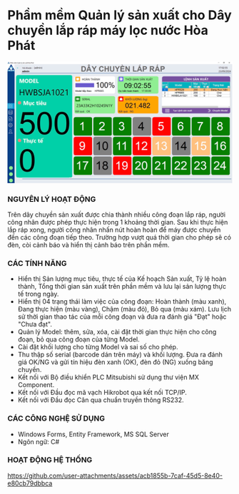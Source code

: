# Phầm mềm Quản lý sản xuất cho Dây chuyền lắp ráp máy lọc nước Hòa Phát
![Hoa phat production management](/assets/dashboard.jpg)
### NGUYÊN LÝ HOẠT ĐỘNG
Trên dây chuyền sản xuất được chia thành nhiều công đoạn lắp ráp, người công nhân được phép thực hiện trong 1 khoảng thời gian. Sau khi thực hiện lắp ráp xong, người công nhân nhấn nút hoàn hoàn để máy được chuyển đến các công đoạn tiếp theo. Trường hợp vượt quá thời gian cho phép sẽ có đèn, còi cảnh báo và hiển thị cảnh báo trên phần mềm.
### CÁC TÍNH NĂNG
- Hiển thị Sản lượng mục tiêu, thực tế của Kế hoạch Sản xuất, Tỷ lệ hoàn thành, Tổng thời gian sản xuất trên phần mềm và lưu lại sản lượng thực tế trong ngày.
- Hiển thị 04 trạng thái làm việc của công đoạn: Hoàn thành (màu xanh), Đang thực hiện (màu vàng), Chậm (màu đỏ), Bỏ qua (màu xám). Lưu lịch sử thời gian thao tác của mỗi công đoạn và đưa ra đánh giá "Đạt" hoặc "Chưa đạt".
- Quản lý Model: thêm, sửa, xóa, cài đặt thời gian thực hiện cho công đoạn, bỏ qua công đoạn của từng Model.
- Cài đặt khối lượng cho từng Model và sai số cho phép.
- Thu thập số serial (barcode dán trên máy) và khối lượng. Đưa ra đánh giá OK/NG và gửi tín hiệu đèn xanh (OK), đèn đỏ (NG) xuống băng chuyền.
- Kết nối với Bộ điều khiển PLC Mitsubishi sử dụng thư viện MX Component.
- Kết nối với Đầu đọc mã vạch Hikrobot qua kết nối TCP/IP.
- Kết nối với Đầu đọc Cân qua chuẩn truyền thông RS232.
### CÁC CÔNG NGHỆ SỬ DỤNG
- Windows Forms, Entity Framework, MS SQL Server
- Ngôn ngữ: C#
### HOẠT ĐỘNG HỆ THỐNG
https://github.com/user-attachments/assets/acb1855b-7caf-45d5-8e40-e80cb79dbbca
